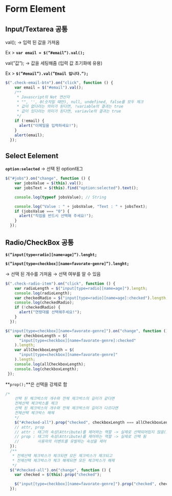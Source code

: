 # Form Element

## Input/Textarea 공통

val(); → 입력 된 값을 가져옴

Ex > **`var email = $(”#email”).val();`**

val(”값”); → 값을 세팅해줌 (입력 값 초기화에 유용)

Ex > **`$(”#email”).val(”Email 입니다.”);`**

```jsx
$(".check-email-btn").on("click", function () {
    var email = $("#email").val();
    /**
     * Javascript의 Not 연산자
     * "", '', 0(숫자일 때만), null, undefined, false를 모두 체크
     * 값이 없다라는 의미가 된다면, !variable의 결과는 true
     * 값이 있다라는 의미가 된다면, variavle의 결과는 true
     */
    if (!email) {
      alert("이메일을 입력하세요!");
    }
    alert(email);
  });
```

## Select Eelement

**`option:selected`** → 선택 된 option태그

```jsx
$("#jobs").on("change", function () {
    var jobsValue = $(this).val();
    var jobsText = $(this).find("option:selected").text();

    console.log(typeof jobsValue); // String

    console.log("Value : " + jobsValue, "Text : " + jobsText);
    if (jobsValue === "0") {
      alert("직업을 반드시 선택해 주세요!");
    }
  });
```

## Radio/CheckBox 공통

**`$(”input[type=radio][name=age]”).lenght;`**

**`$(”input[type=checkbox][name=favorate-genre]”).lenght;`**

→ 선택 된 개수를 가져옴 → 선택 여부를 알 수 있음

```jsx
$(".check-radio-item").on("click", function () {
    var radioLength = $("input[type=radio][name=age]").length;
    console.log(radioLength);
    var checkedRadio = $("input[type=radio][name=age]:checked").length;
    console.log(checkedRadio);
    if (!checkedRadio) {
      alert("연령대를 선택해주세요!");
    }
  });
```

```jsx
$("input[type=checkbox][name=favorate-genre]").on("change", function () {
    var checkboxLength = $(
      "input[type=checkbox][name=favorate-genre]:checked"
    ).length;
    var allCheckboxLength = $(
      "input[type=checkbox][name=favorate-genre]"
    ).length;
    console.log(allCheckboxLength);
    console.log(checkboxLength);
 });
```

**`prop();`**은 선택을 강제로 함

```jsx
/*
    선택 된 체크박스의 개수와 전체 제크박스의 길이가 같다면
    전체선택 체크박스를 체크
    선택 된 체크박스의 개수와 전체 제크박스의 길이가 다르다면
    전체선택 체크박스 해체
    */
    $("#checked-all").prop("checked", checkboxLength === allCheckboxLength);
    // attr, prop
    // attr : 태그의 속성(Attribute)를 제어하는 역할 -> 실제로 선택되어있지 않음(표면상 선택)
    // prop : 태그의 속성(Attribute)를 제어하는 역할 -> 실제로 선택 됨
    //        사용자의 이벤트를 유발하는 속성을 제어
  });
  /**
   * 전체선택 체크박스가 체크되면 모든 체크박스가 체크되고
   * 전체선택 체크박스가 체크 해제되면 모든 체크박스가 해제
   */
  $("#checked-all").on("change", function () {
    var checked = $(this).prop("checked");

    $("input[type=checkbox][name=favorate-genre]").prop("checked", checked);
  });
```

